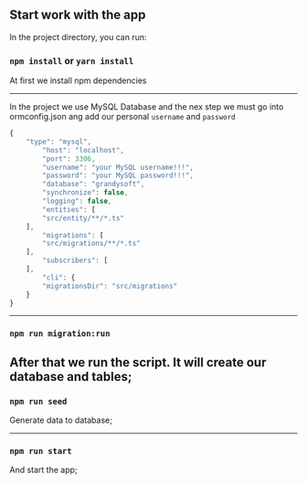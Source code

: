 ## Start work with the app

In the project directory, you can run:

### `npm install` or `yarn install`
At first we install npm dependencies

---

In the project we use MySQL Database and the nex step we must
go into ormconfig.json ang add our personal `username` and `password`

```js
{
    "type": "mysql",
        "host": "localhost",
        "port": 3306,
        "username": "your MySQL username!!!",
        "password": "your MySQL password!!!",
        "database": "grandysoft",
        "synchronize": false,
        "logging": false,
        "entities": [
        "src/entity/**/*.ts"
    ],
        "migrations": [
        "src/migrations/**/*.ts"
    ],
        "subscribers": [
    ],
        "cli": {
        "migrationsDir": "src/migrations"
    }
}
```
---

### `npm run migration:run`
After that we run the script.
It will create our database and tables;
---

### `npm run seed`
Generate data to database;

---

### `npm run start`
And start the app;
